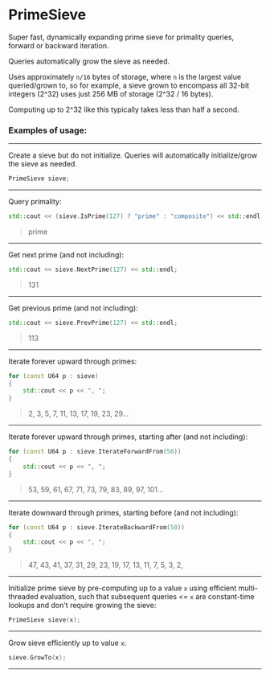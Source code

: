 # PrimeSieve
Super fast, dynamically expanding prime sieve for primality queries, forward or backward iteration.

Queries automatically grow the sieve as needed.

Uses approximately `n/16` bytes of storage, where `n` is the largest value queried/grown to, so for example, a sieve grown to encompass all 32-bit integers (2^32) uses just 256 MB of storage (2^32 / 16 bytes).

Computing up to 2^32 like this typically takes less than half a second.

### Examples of usage: ###

- - - -

Create a sieve but do not initialize. Queries will automatically initialize/grow the sieve as needed.

```cpp
PrimeSieve sieve;
```

- - - -

Query primality:

```cpp
std::cout << (sieve.IsPrime(127) ? "prime" : "composite") << std::endl;
```

> prime

- - - -

Get next prime (and not including):

```cpp
std::cout << sieve.NextPrime(127) << std::endl;
```

> 131

- - - -

Get previous prime (and not including):

```cpp
std::cout << sieve.PrevPrime(127) << std::endl;
```

> 113

- - - -

Iterate forever upward through primes:

```cpp
for (const U64 p : sieve)
{
    std::cout << p << ", ";
}
```

> 2, 3, 5, 7, 11, 13, 17, 19, 23, 29...

- - - -

Iterate forever upward through primes, starting after (and not including):

```cpp
for (const U64 p : sieve.IterateForwardFrom(50))
{
    std::cout << p << ", ";
}
```

> 53, 59, 61, 67, 71, 73, 79, 83, 89, 97, 101...

- - - -

Iterate downward through primes, starting before (and not including):

```cpp
for (const U64 p : sieve.IterateBackwardFrom(50))
{
    std::cout << p << ", ";
}
```

> 47, 43, 41, 37, 31, 29, 23, 19, 17, 13, 11, 7, 5, 3, 2,

- - - -

Initialize prime sieve by pre-computing up to a value `x` using efficient multi-threaded evaluation, such that subsequent queries <= `x` are constant-time lookups and don't require growing the sieve:

```cpp
PrimeSieve sieve(x);
```

- - - -

Grow sieve efficiently up to value `x`:

```cpp
sieve.GrowTo(x);
```

- - - -

